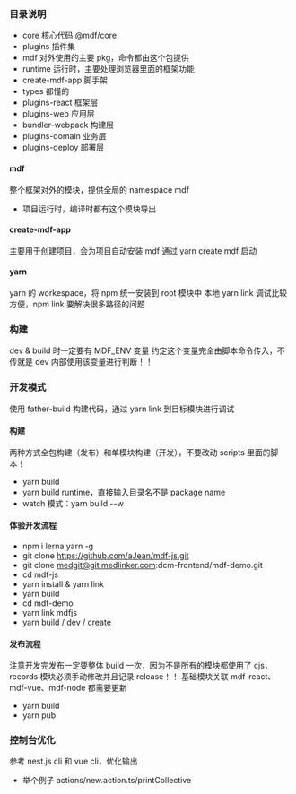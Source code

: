 ### 目录说明
- core 核心代码 @mdf/core
- plugins 插件集
- mdf 对外使用的主要 pkg，命令都由这个包提供
- runtime 运行时，主要处理浏览器里面的框架功能
- create-mdf-app 脚手架
- types 都懂的
- plugins-react 框架层
- plugins-web 应用层
- bundler-webpack 构建层
- plugins-domain 业务层
- plugins-deploy 部署层

#### mdf
整个框架对外的模块，提供全局的 namespace mdf
- 项目运行时，编译时都有这个模块导出

#### create-mdf-app
主要用于创建项目，会为项目自动安装 mdf
通过 yarn create mdf 启动

#### yarn
yarn 的 workespace，将 npm 统一安装到 root 模块中
本地 yarn link 调试比较方便，npm link 要解决很多路径的问题

### 构建
dev & build 时一定要有 MDF_ENV 变量
约定这个变量完全由脚本命令传入，不传就是 dev
内部使用该变量进行判断！！

### 开发模式
使用 father-build 构建代码，通过 yarn link 到目标模块进行调试

#### 构建
两种方式全包构建（发布）和单模块构建（开发），不要改动 scripts 里面的脚本！
- yarn build
- yarn build runtime，直接输入目录名不是 package name
- watch 模式：yarn build --w

#### 体验开发流程
- npm i lerna yarn -g
- git clone https://github.com/aJean/mdf-js.git
- git clone medgit@git.medlinker.com:dcm-frontend/mdf-demo.git
- cd mdf-js
- yarn install & yarn link
- yarn build
- cd mdf-demo
- yarn link mdfjs
- yarn build / dev / create

#### 发布流程
注意开发完发布一定要整体 build 一次，因为不是所有的模块都使用了 cjs，records 模块必须手动修改并且记录 release！！
基础模块关联 mdf-react、mdf-vue、mdf-node 都需要更新
- yarn build
- yarn pub

### 控制台优化
参考 nest.js cli 和 vue cli，优化输出
- 举个例子 actions/new.action.ts/printCollective
